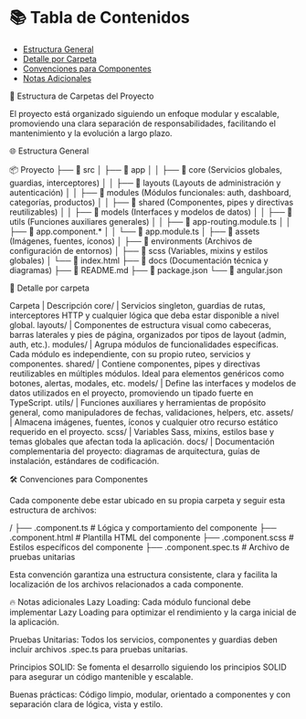# 📚 Tabla de Contenidos

- [Estructura General](#estructura-general)
- [Detalle por Carpeta](#detalle-por-carpeta)
- [Convenciones para Componentes](#convenciones-para-componentes)
- [Notas Adicionales](#notas-adicionales)

📁 Estructura de Carpetas del Proyecto

El proyecto está organizado siguiendo un enfoque modular y escalable, promoviendo una clara separación de responsabilidades, facilitando el mantenimiento y la evolución a largo plazo.

🌐 Estructura General

📦 Proyecto
├── 📂 src
│    ├── 📂 app
│    │    ├── 📂 core          (Servicios globales, guardias, interceptores)
│    │    ├── 📂 layouts       (Layouts de administración y autenticación)
│    │    ├── 📂 modules       (Módulos funcionales: auth, dashboard, categorías, productos)
│    │    ├── 📂 shared        (Componentes, pipes y directivas reutilizables)
│    │    ├── 📂 models        (Interfaces y modelos de datos)
│    │    ├── 📂 utils         (Funciones auxiliares generales)
│    │    ├── 📄 app-routing.module.ts
│    │    ├── 📄 app.component.*
│    │    └── 📄 app.module.ts
│    ├── 📂 assets             (Imágenes, fuentes, íconos)
│    ├── 📂 environments       (Archivos de configuración de entornos)
│    ├── 📂 scss               (Variables, mixins y estilos globales)
│    └── 📄 index.html
├── 📂 docs                    (Documentación técnica y diagramas)
├── 📄 README.md
├── 📄 package.json
└── 📄 angular.json


📂 Detalle por carpeta

Carpeta  | Descripción
core/    | Servicios singleton, guardias de rutas, interceptores HTTP y cualquier lógica que deba estar disponible a nivel global.
layouts/ | Componentes de estructura visual como cabeceras, barras laterales y pies de página, organizados por tipos de layout (admin, auth, etc.).
modules/ | Agrupa módulos de funcionalidades específicas. Cada módulo es independiente, con su propio ruteo, servicios y componentes.
shared/  | Contiene componentes, pipes y directivas reutilizables en múltiples módulos. Ideal para elementos genéricos como botones, alertas, modales, etc.
models/  | Define las interfaces y modelos de datos utilizados en el proyecto, promoviendo un tipado fuerte en TypeScript.
utils/   | Funciones auxiliares y herramientas de propósito general, como manipuladores de fechas, validaciones, helpers, etc.
assets/  | Almacena imágenes, fuentes, íconos y cualquier otro recurso estático requerido en el proyecto.
scss/    | Variables Sass, mixins, estilos base y temas globales que afectan toda la aplicación.
docs/    | Documentación complementaria del proyecto: diagramas de arquitectura, guías de instalación, estándares de codificación.

🛠️ Convenciones para Componentes

Cada componente debe estar ubicado en su propia carpeta y seguir esta estructura de archivos:

<nombre-del-componente>/
├── <nombre-del-componente>.component.ts    # Lógica y comportamiento del componente
├── <nombre-del-componente>.component.html  # Plantilla HTML del componente
├── <nombre-del-componente>.component.scss  # Estilos específicos del componente
├── <nombre-del-componente>.component.spec.ts  # Archivo de pruebas unitarias

Esta convención garantiza una estructura consistente, clara y facilita la localización de los archivos relacionados a cada componente.

🔥 Notas adicionales
Lazy Loading: Cada módulo funcional debe implementar Lazy Loading para optimizar el rendimiento y la carga inicial de la aplicación.

Pruebas Unitarias: Todos los servicios, componentes y guardias deben incluir archivos .spec.ts para pruebas unitarias.

Principios SOLID: Se fomenta el desarrollo siguiendo los principios SOLID para asegurar un código mantenible y escalable.

Buenas prácticas: Código limpio, modular, orientado a componentes y con separación clara de lógica, vista y estilo.